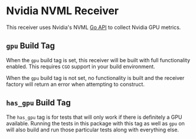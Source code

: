 # Nvidia NVML Receiver

This receiver uses Nvidia's NVML [Go API](https://github.com/NVIDIA/go-nvml) to collect Nvidia GPU metrics.

## `gpu` Build Tag

When the `gpu` build tag is set, this receiver will be built with full functionality enabled. This requires `CGO` support in your build environment.

When the `gpu` build tag is not set, no functionality is built and the receiver factory will return an error when attempting to construct.

## `has_gpu` Build Tag

The `has_gpu` tag is for tests that will only work if there is definitely a GPU available. Running the tests in this package with this tag as well as `gpu` on will also build and run those particular tests along with everything else.
